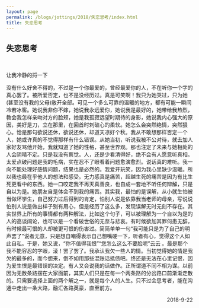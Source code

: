 ```yaml
---
layout: page
permalink: /blogs/jottings/2018/失恋思考/index.html
title: 失恋思考
---
```


## 失恋思考
<br>

让我冷静的捋一下

没有什么好舍不得的，不过是一个你最爱的，曾经最爱你的人，不在听你一个字的真心罢了。被所爱否定，也不是没经历过。真是可笑啊！我只为她哭过，只为她(甚至没有我的父母)敞开全部。可见一个多么可靠的温暖的地方，都有可能一瞬间冷若冰窖。她说我非你不嫁，她说我永远爱你，她说我是最好的，她带给我热烈，教会我怎样亲吻对方的脸颊，她是我孤寂远望时期待的身影，她说我内心强大的原因，美好是刀，立在那里，在回首时刺破心的柔软。她怎么会突然绝情，突然狠心。恰是那句欲说还休，欲说还休，却道天凉好个秋。我从不敢想那样否定一个人，她或许真的不觉得那样有什么错误。从她当初，听说我被不公对待，就去加人家好友骂他开始，我就知道了她的性格，甚至世界观。那也注定了未来与她相处的人会阴晴不定。只是我没有察觉。人，还是少看清得好，绝不会有人愿意听真相。太爱点破问题是我的毛病，实在忍不了眼看着问题愈演愈烈。说话真的难听。我一向不能处理好感情问题，结果也是必然的。我爱开玩笑，因为我心里缺少温暖。所以我也最在乎他人的想法和感受。无力感真是痛苦，超越生死的痛苦是因为有比生死更看中的东西。她一口咬定我不再天真善良，也自成一套地不听任何辩解，只是自以为是。她朋友自是体会不到我的痛苦。其实我，最怕的是误解，从小就生怕被当做坏学生，自己努力过后得到的肯定，怕别人说是依靠我当老师的母亲，写说说怕别人说是做出样子别有用心，但是经历了这么多，发现误解无时无刻不存在。其实世界上所有的事情都有两种解法，比如这个句子，可以被理解为一个自以为是的人的高谈阔论，也可以是一个看破世俗的无奈与悲哀。有时候欲加其罪何患无辞，有时候最可恨的人却被更可恨的伤害过。简简单单一句“我可能只是为了自己的明声罢了”说者无意，只是想自嘲得表示自己想嘴硬一下，听者有心，觉得这个人如此自私。于是，她又说，“你不值得我恨”“您怎么这么不要脸呢”云云 。最是那个我不能容忍的字眼，滚！罢了罢了。我承认我欠一些人的情。当初觉得她的情是我欠的最多的，而今想来，倒不如用那些混账话抵债吧。终还是无法在心里记恨，因为爱生恨是最错误的决定。有人又会说我的话做作。正所谓道不同不相为谋。以前因为无数条路摆在大家面前，其实人们只是在每一个两条路的分岔路口前渐渐走散的。只需要选择上面的两个解之一，就是每个人的人生。只不过会思考者，能在沟通中走出一条大路，融汇各路英豪，直至前方。

<p align="right">2018-9-22</p>